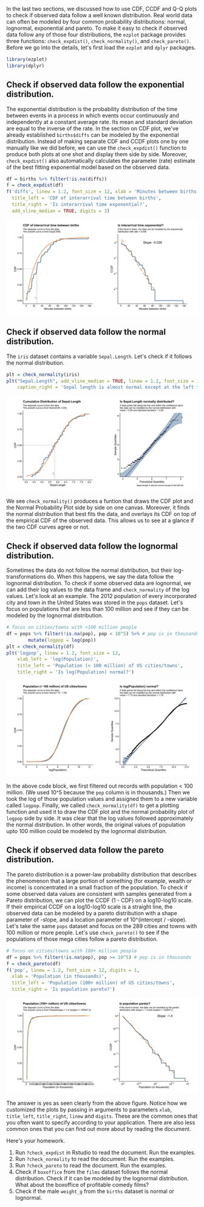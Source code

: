In the last two sections, we discussed how to use CDF, CCDF and Q-Q plots to check if observed data follow a well known distribution. Real world data can often be modeled by four common probability distributions: normal, lognormal, exponential and pareto. To make it easy to check if observed data follow any of those four distributions, the `ezplot` package provides three functions: `check_expdist()`, `check_normality()`, and `check_pareto()`. Before we go into the details, let's first load the `ezplot` and `dplyr` packages.


```r
library(ezplot)
library(dplyr)
```

## Check if observed data follow the exponential distribution.

The exponential distribution is the probability distribution of the time between events in a process in which events occur continuously and independently at a constant average rate. Its mean and standard deviation are equal to the inverse of the rate. In the section on CDF plot, we've already established `births$diffs` can be modeled by the exponential distribution. Instead of making separate CDF and CCDF plots one by one manually like we did before, we can use the `check_expdist()` function to produce both plots at one shot and display them side by side. Moreover, `check_expdist()` also automatically calculates the parameter (rate) estimate of the best fitting exponential model based on the observed data. 


```r
df = births %>% filter(!is.na(diffs))
f = check_expdist(df)
f('diffs', linew = 1.2, font_size = 12, xlab = 'Minutes between births',
  title_left = 'CDF of interarrival time between births',
  title_right = 'Is interarrival time exponential?',
  add_vline_median = TRUE, digits = 3)
```

![Does time between births follow the exponential distribution?](images/check_exp_time_bt_births-1.png)

## Check if observed data follow the normal distribution.

The `iris` dataset contains a variable `Sepal.Length`. Let's check if it follows the normal distribution. 


```r
plt = check_normality(iris)
plt("Sepal.Length", add_vline_median = TRUE, linew = 1.2, font_size = 12, 
    caption_right = 'Sepal length is almost normal except at the left tail.')
```

![Does sepal length follow the normal distribution?](images/check_norm_sepallen-1.png)

We see `check_normality()` produces a funtion that draws the CDF plot and the Normal Probability Plot side by side on one canvas. Moreover, it finds the normal distribution that best fits the data, and overlays its CDF on top of the empirical CDF of the observed data. This allows us to see at a glance if the two CDF curves agree or not.

## Check if observed data follow the lognormal distribution.

Sometimes the data do not follow the normal distribution, but their log-transformations do. When this happens, we say the data follow the lognormal distribution. To check if some observed data are lognormal, we can add their log values to the data frame and `check_normality` of the log values. Let's look at an example. The 2012 population of every incorporated city and town in the United States was stored in the `pops` dataset. Let's focus on populations that are less than 100 million and see if they can be modeled by the lognormal distribution.


```r
# focus on cities/towns with <100 million people
df = pops %>% filter(!is.na(pop), pop < 10^5) %>% # pop is in thousands
        mutate(logpop = log(pop)) 
plt = check_normality(df)
plt('logpop', linew = 1.2, font_size = 12, 
    xlab_left = 'log(Population)',
    title_left = 'Population (< 100 million) of US cities/towns',
    title_right = 'Is log(Population) normal?')
```

![Does population (< 100 million) follow the lognormal distribution?](images/check_lognorm_pop-1.png)

In the above code block, we first filtered out records with population < 100 million. (We used 10^5 because the `pop` column is in thousands.) Then we took the log of those population values and assigned them to a new variable called `logpop`. Finally, we called `check_normality(df)` to get a plotting function and used it to draw the CDF plot and the normal probability plot of `logpop` side by side. It was clear that the log values followed approximately the normal distribution. In other words, the original values of population upto 100 million could be modeled by the lognormal distribution. 

## Check if observed data follow the pareto distribution.

The pareto distribution is a power-law probability distribution that describes the phenomenon that a large portion of something (for example, wealth or income) is concentrated in a small fraction of the population. To check if some observed data values are consistent with samples generated from a Pareto distribution, we can plot the CCDF (1 - CDF) on a log10-log10 scale. If their empirical CCDF on a log10-log10 scale is a straight line, the observed data can be modeled by a pareto distribution with a shape parameter of -slope, and a location parameter of 10^(intercept / -slope). Let's take the same `pops` dataset and focus on the 289 cities and towns with 100 million or more people. Let's use `check_pareto()` to see if the populations of those mega cities follow a pareto distribution.


```r
# focus on cities/towns with 100+ million people
df = pops %>% filter(!is.na(pop), pop >= 10^5) # pop is in thousands
f = check_pareto(df)
f('pop', linew = 1.2, font_size = 12, digits = 1,
  xlab = 'Population (in thousands)',
  title_left = 'Population (100+ million) of US cities/towns',
  title_right = 'Is population pareto?')
```

![Does population (100+ million) follow the pareto distribution?](images/check_pareto_pop-1.png)

The answer is yes as seen clearly from the above figure. Notice how we customized the plots by passing in arguments to parameters `xlab`, `title_left`, `title_right`, `linew` and `digits`. These are the common ones that you often want to specify according to your application. There are also less common ones that you can find out more about by reading the document.

Here's your homework.

1. Run `?check_expdist` in Rstudio to read the document. Run the examples.
2. Run `?check_normality` to read the document. Run the examples.
3. Run `?check_pareto` to read the document. Run the examples.
4. Check if `boxoffice` from the `films` dataset follows the normal distribution. Check if it can be modeled by the lognormal distribution. What about the boxoffice of profitable comedy films?
5. Check if the male `weight_g` from the `births` dataset is normal or lognormal.


